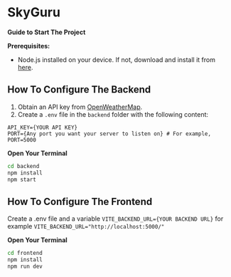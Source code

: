# SkyGuru

**Guide to Start The Project**

**Prerequisites:**
- Node.js installed on your device. If not, download and install it from [here](https://nodejs.org/en).

## How To Configure The Backend

1. Obtain an API key from [OpenWeatherMap](https://openweathermap.org/api).
2. Create a `.env` file in the `backend` folder with the following content:

```env
API_KEY={YOUR API KEY}
PORT={Any port you want your server to listen on} # For example, PORT=5000
```

**Open Your Terminal**

```bash
cd backend
npm install
npm start
```

## How To Configure The Frontend

Create a .env file and a variable `VITE_BACKEND_URL={YOUR BACKEND URL}` for example `VITE_BACKEND_URL="http://localhost:5000/"`

**Open Your Terminal**

```bash
cd frontend
npm install
npm run dev
```